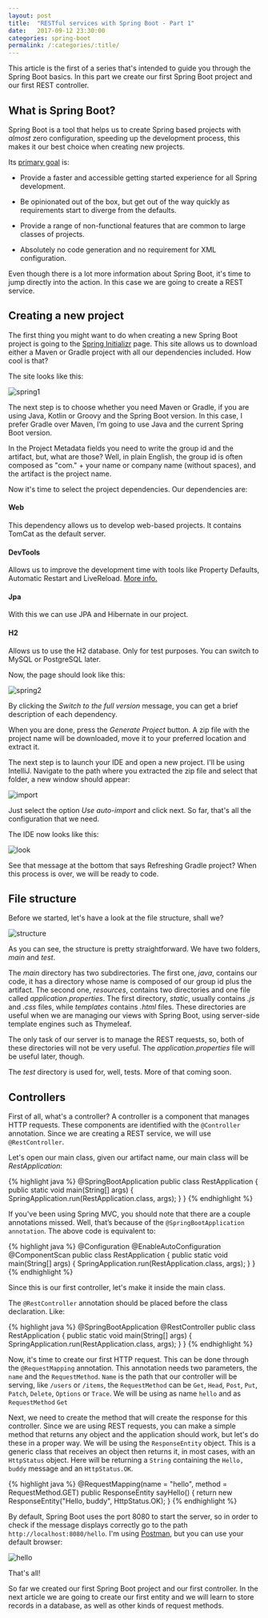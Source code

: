 ```yaml
---
layout: post
title:  "RESTful services with Spring Boot - Part 1"
date:   2017-09-12 23:30:00
categories: spring-boot
permalink: /:categories/:title/
---
```


This article is the first of a series that's intended to guide you through the Spring Boot basics. In this part we create our first Spring Boot project and our first REST controller.

## What is Spring Boot?
Spring Boot is a tool that helps us to create Spring based projects with _almost_ zero configuration, speeding up the development process, this makes it our best choice when creating new projects.

Its [primary goal][1] is:
* Provide a faster and accessible getting started experience for all Spring development.

* Be opinionated out of the box, but get out of the way quickly as requirements start to diverge from the defaults.

* Provide a range of non-functional features that are common to large classes of projects.

* Absolutely no code generation and no requirement for XML configuration.

Even though there is a lot more information about Spring Boot, it's time to jump directly into the action. In this case we are going to create a REST service. 

## Creating a new project
The first thing you might want to do when creating a new Spring Boot project is going to the [Spring Initializr][2] page. This site allows us to download either a Maven or Gradle project with all our dependencies included. How cool is that?

The site looks like this:

![spring1]({{site.url}}/assets/images/posts/20170912/init1.png)

The next step is to choose whether you need Maven or Gradle, if you are using Java, Kotlin or Groovy and the Spring Boot version. In this case, I prefer Gradle over Maven, I’m going to use Java and the current Spring Boot version.

In the Project Metadata fields you need to write the group id and the artifact, but, what are those? Well, in plain English, the group id is often composed as "com." + your name or company name (without spaces), and the artifact is the project name.

Now it's time to select the project dependencies. Our dependencies are:

#### Web
This dependency allows us to develop web-based projects. It contains TomCat as the default server.

#### DevTools
Allows us to improve the development time with tools like Property Defaults, Automatic Restart and LiveReload. [More info.][3]

#### Jpa
With this we can use JPA and Hibernate in our project.

#### H2
Allows us to use the H2 database. Only for test purposes. You can switch to MySQL or PostgreSQL later.

Now, the page should look like this:

![spring2]({{site.url}}/assets/images/posts/20170912/init2.png)

By clicking the _Switch to the full version_ message, you can get a brief description of each dependency.

When you are done, press the _Generate Project_ button. A zip file with the project name will be downloaded, move it to your preferred location and extract it.

The next step is to launch your IDE and open a new project. I'll be using IntelliJ. Navigate to the path where you extracted the zip file and select that folder, a new window should appear:

![import]({{site.url}}/assets/images/posts/20170912/autoimport.png)


Just select the option _Use auto-import_ and click next. So far, that's all the configuration that we need.

The IDE now looks like this:

![look]({{site.url}}/assets/images/posts/20170912/firstlook.png)


See that message at the bottom that says Refreshing Gradle project? When this process is over, we will be ready to code.

## File structure
Before we started, let's have a look at the file structure, shall we?

![structure]({{site.url}}/assets/images/posts/20170912/structure.png)

As you can see, the structure is pretty straightforward. We have two folders, _main_ and _test_.

The _main_ directory has two subdirectories. The first one, _java_, contains our code, it has a directory whose name is composed of our group id plus the artifact. The second one, _resources_, contains two directories and one file called _application.properties_. The first directory, _static_, usually contains _.js_ and _.css_ files, while _templates_ contains _.html_ files. These directories are useful when we are managing our views with Spring Boot, using server-side template engines such as Thymeleaf.

The only task of our server is to manage the REST requests, so, both of these directories will not be very useful. The _application.properties_ file will be useful later, though.


The _test_ directory is used for, well, tests. More of that coming soon.

## Controllers
First of all, what's a controller? A controller is a component that manages HTTP requests. These components are identified with the `@Controller` annotation. Since we are creating a REST service, we will use `@RestController`.

Let's open our main class, given our artifact name, our main class will be _RestApplication_:

{% highlight java %}
@SpringBootApplication
public class RestApplication {
  public static void main(String[] args) {
    SpringApplication.run(RestApplication.class, args);
  }
}
{% endhighlight %}

If you've been using Spring MVC, you should note that there are a couple annotations missed. Well, that’s because of the `@SpringBootApplication annotation`. The above code is equivalent to:

{% highlight java %}
@Configuration
@EnableAutoConfiguration
@ComponentScan
public class RestApplication {
  public static void main(String[] args) {
    SpringApplication.run(RestApplication.class, args);
  }
}
{% endhighlight %}

Since this is our first controller, let's make it inside the main class.

The `@RestController` annotation should be placed before the class declaration. Like:

{% highlight java %}
@SpringBootApplication
@RestController
public class RestApplication {
  public static void main(String[] args) {
    SpringApplication.run(RestApplication.class, args);
  }
}
{% endhighlight %}

Now, it's time to create our first HTTP request. This can be done through the `@RequestMapping` annotation. This annotation needs two parameters, the `name` and the `RequestMethod`. `Name` is the path that our controller will be serving, like `/users` or `/items`, the `RequestMethod` can be `Get`, `Head`, `Post`, `Put`, `Patch`, `Delete`, `Options` or `Trace`. We will be using as name `hello` and as `RequestMethod` `Get`

Next, we need to create the method that will create the response for this controller. Since we are using REST requests, you can make a simple method that returns any object and the application should work, but let's do these in a proper way. We will be using the `ResponseEntity` object. This is a generic class that receives an object then returns it, in most cases, with an `HttpStatus` object. Here will be returning a `String` containing the `Hello, buddy` message and an `HttpStatus.OK`.

{% highlight java %}
@RequestMapping(name = "hello", method = RequestMethod.GET)
  public ResponseEntity<String> sayHello() {
    return new ResponseEntity<String>("Hello, buddy", HttpStatus.OK);
}
{% endhighlight %}

By default, Spring Boot uses the port 8080 to start the server, so in order to check if the message displays correctly go to the path `http://localhost:8080/hello`. I'm using [Postman][4], but you can use your default browser:

![hello]({{site.url}}/assets/images/posts/20170912/hello.png)

That's all!

So far we created our first Spring Boot project and our first controller. In the next article we are going to create our first entity and we will learn to store records in a database, as well as other kinds of request methods. 



[1]: https://docs.spring.io/spring-boot/docs/current/reference/html/getting-started-introducing-spring-boot.html

[2]: http://start.spring.io/

[3]: https://docs.spring.io/spring-boot/docs/current/reference/html/using-boot-devtools.html

[4]: https://www.getpostman.com/